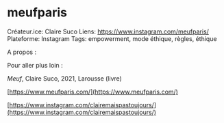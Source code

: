 # meufparis

Créateur.ice: Claire Suco
Liens: https://www.instagram.com/meufparis/
Plateforme: Instagram
Tags: empowerment, mode éthique, règles, éthique

A propos :

Pour aller plus loin :

*Meuf*, Claire Suco, 2021, Larousse (livre)

[https://www.meufparis.com/](https://www.meufparis.com/)

[https://www.instagram.com/clairemaispastoujours/](https://www.instagram.com/clairemaispastoujours/)